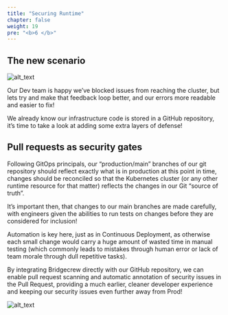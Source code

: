 ```yaml
---
title: "Securing Runtime"
chapter: false
weight: 19
pre: "<b>6 </b>"
---
```



## The new scenario 

![alt_text](images/weAreHere-m4-1.png "image_tooltip")


Our Dev team is happy we’ve blocked issues from reaching the cluster, but lets try and make that feedback loop better, and our errors more readable and easier to fix! 
 
We already know our infrastructure code is stored in a GitHub repository, it’s time to take a look at adding some extra layers of defense! 

## Pull requests as security gates

Following GitOps principals, our “production/main” branches of our git repository should reflect exactly what is in production at this point in time, changes should be reconciled so that the Kubernetes cluster (or any other runtime resource for that matter) reflects the changes in our Git “source of truth”.

It’s important then, that changes to our main branches are made carefully, with engineers given the abilities to run tests on changes before they are considered for inclusion!

Automation is key here, just as in Continuous Deployment, as otherwise each small change would carry a huge amount of wasted time in manual testing (which commonly leads to mistakes through human error or lack of team morale through dull repetitive tasks).

By integrating Bridgecrew directly with our GitHub repository, we can enable pull request scanning and automatic annotation of security issues in the Pull Request, providing a much earlier, cleaner developer experience and keeping our security issues even further away from Prod!


![alt_text](images/weAreHere-m4-2.png "image_tooltip")
